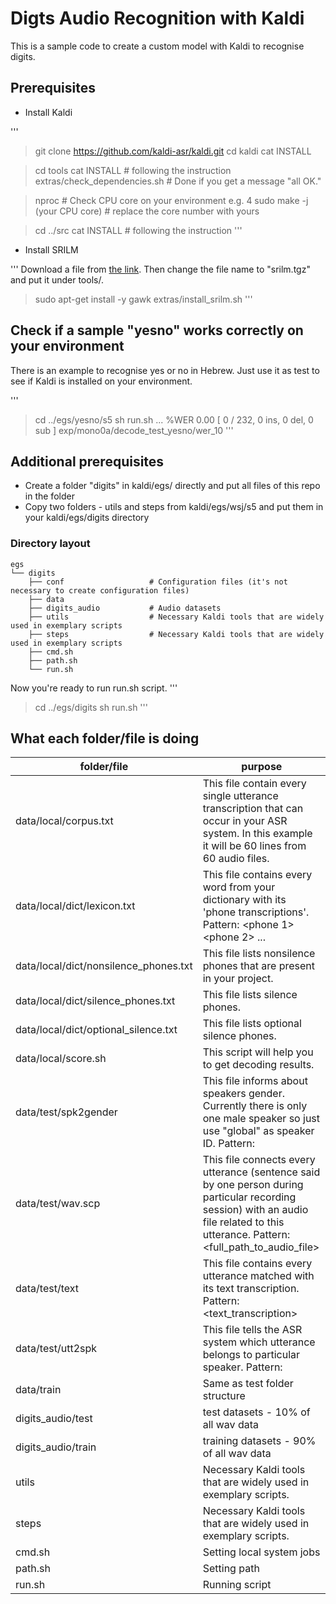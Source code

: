 # Digts Audio Recognition with Kaldi

This is a sample code to create a custom model with Kaldi to recognise digits.

## Prerequisites
- Install Kaldi

'''
> git clone https://github.com/kaldi-asr/kaldi.git
> cd kaldi
> cat INSTALL

> cd tools
> cat INSTALL # following the instruction
> extras/check_dependencies.sh # Done if you get a message "all OK."

> nproc # Check CPU core on your environment e.g. 4
> sudo make -j (your CPU core) # replace the core number with yours

> cd ../src
> cat INSTALL # following the instruction
'''

- Install SRILM

'''
Download a file from [the link](http://www.speech.sri.com/projects/srilm/download.html). Then change the file name to "srilm.tgz" and put it under tools/.

> sudo apt-get install -y gawk
> extras/install_srilm.sh
'''

## Check if a sample "yesno" works correctly on your environment
There is an example to recognise yes or no in Hebrew. Just use it as test to see if Kaldi is installed on your environment.

'''
> cd ../egs/yesno/s5
> sh run.sh
...
%WER 0.00 [ 0 / 232, 0 ins, 0 del, 0 sub ] exp/mono0a/decode_test_yesno/wer_10
'''

## Additional prerequisites
- Create a folder "digits" in kaldi/egs/ directly and put all files of this repo in the folder
- Copy two folders - utils and steps from kaldi/egs/wsj/s5 and put them in your kaldi/egs/digits directory

### Directory layout

    egs
    └── digits
        ├── conf                   # Configuration files (it's not necessary to create configuration files)
        ├── data
        ├── digits_audio           # Audio datasets
        ├── utils                  # Necessary Kaldi tools that are widely used in exemplary scripts
        ├── steps                  # Necessary Kaldi tools that are widely used in exemplary scripts
        ├── cmd.sh
        ├── path.sh
        └── run.sh


Now you're ready to run run.sh script.
'''
> cd ../egs/digits
> sh run.sh
'''

## What each folder/file is doing

|folder/file|purpose|
|-|-|
|data/local/corpus.txt|This file contain every single utterance transcription that can occur in your ASR system. In this example it will be 60 lines from 60 audio files.|
|data/local/dict/lexicon.txt|This file contains every word from your dictionary with its 'phone transcriptions'. Pattern: <word> <phone 1> <phone 2> ...|
|data/local/dict/nonsilence_phones.txt|This file lists nonsilence phones that are present in your project.|
|data/local/dict/silence_phones.txt|This file lists silence phones.|
|data/local/dict/optional_silence.txt|This file lists optional silence phones.|
|data/local/score.sh|This script will help you to get decoding results.|
|data/test/spk2gender|This file informs about speakers gender. Currently there is only one male speaker so just use "global" as speaker ID. Pattern: <speakerID> <gender>|
|data/test/wav.scp|This file connects every utterance (sentence said by one person during particular recording session) with an audio file related to this utterance. Pattern: <uterranceID> <full_path_to_audio_file>|
|data/test/text|This file contains every utterance matched with its text transcription. Pattern: <uterranceID> <text_transcription>|
|data/test/utt2spk|This file tells the ASR system which utterance belongs to particular speaker. Pattern: <uterranceID> <speakerID>|
|data/train|Same as test folder structure|
|digits_audio/test|test datasets - 10% of all wav data|
|digits_audio/train|training datasets - 90% of all wav data|
|utils|Necessary Kaldi tools that are widely used in exemplary scripts.|
|steps|Necessary Kaldi tools that are widely used in exemplary scripts.|
|cmd.sh|Setting local system jobs|
|path.sh|Setting path|
|run.sh|Running script|
